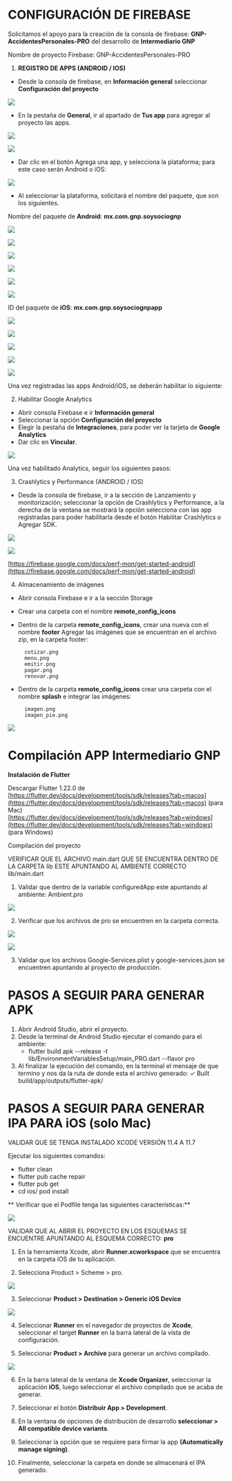 # **CONFIGURACIÓN DE FIREBASE**

Solicitamos el apoyo para la creación de la consola de firebase:
**GNP-AccidentesPersonales-PRO** del desarrollo de **Intermediario GNP**

Nombre de proyecto Firebase:
GNP-AccidentesPersonales-PRO

1. **REGISTRO DE APPS (ANDROID / IOS)**

- Desde la consola de firebase, en **Información general** seleccionar **Configuración del proyecto**

![](cotizador_agente/doc/imagenes/1.png)

- En la pestaña de **General**, ir al apartado de **Tus app** para agregar al proyecto las apps.

![](cotizador_agente/doc/imagenes/2.png)

![](cotizador_agente/doc/imagenes/3.png)

- Dar clic en el botón Agrega una app, y selecciona la plataforma; para este caso serán Android o iOS:

![](cotizador_agente/doc/imagenes/4.png)

- Al seleccionar la plataforma, solicitará el nombre del paquete, que son los siguientes.


Nombre del paquete de **Android**:  **mx.com.gnp.soysociognp**

![](cotizador_agente/doc/imagenes/5.png)

![](cotizador_agente/doc/imagenes/6.png)

![](cotizador_agente/doc/imagenes/7.png)

![](cotizador_agente/doc/imagenes/8.png)

![](cotizador_agente/doc/imagenes/9.png)

![](cotizador_agente/doc/imagenes/10.png)


ID del paquete de  **iOS**: **mx.com.gnp.soysociognpapp**

![](cotizador_agente/doc/imagenes/11.png)

![](cotizador_agente/doc/imagenes/12.png)

![](cotizador_agente/doc/imagenes/13.png)

![](cotizador_agente/doc/imagenes/14.png)

![](cotizador_agente/doc/imagenes/15.png)


Una vez registradas las apps Android/iOS, se deberán habilitar lo siguiente:

2. Habilitar Google Analytics

- Abrir consola Firebase e ir **Información general**
- Seleccionar la opción **Configuración del proyecto**
- Elegir la pestaña de **Integraciones**, para poder ver la tarjeta de **Google Analytics**
- Dar clic en **Vincular**.

![](cotizador_agente/doc/imagenes/16.png)

Una vez habilitado Analytics, seguir los siguientes pasos:

3. Crashlytics y Performance (ANDROID / IOS)

- Desde la consola de firebase, ir a la sección de Lanzamiento y
monitorización; seleccionar la opción de Crashlytics y Performance, a la
derecha de la ventana se mostrará la opción selecciona con las app
registradas para poder habilitarla desde el botón Habilitar Crashlytics
o Agregar SDK.

![](cotizador_agente/doc/imagenes/17.png)

![](cotizador_agente/doc/imagenes/18.png)


[https://firebase.google.com/docs/perf-mon/get-started-android](https://firebase.google.com/docs/perf-mon/get-started-android)

4. Almacenamiento de imágenes

- Abrir consola Firebase e ir a la sección Storage
- Crear una carpeta con el nombre **remote_config_icons**
- Dentro de la carpeta **remote_config_icons**, crear una nueva con el nombre **footer** Agregar las imágenes que se encuentran en el archivo zip, en la carpeta footer:


        cotizar.png  
        menu.png  
        emitir.png  
        pagar.png  
        renovar.png

- Dentro de la carpeta **remote_config_icons** crear una carpeta con el nombre **splash** e integrar las imágenes:

        imagen.png  
        imagen_pie.png

![](cotizador_agente/doc/imagenes/19.png)



# **Compilación APP Intermediario GNP**

**Instalación de Flutter**

Descargar Flutter 1.22.0 de  
[https://flutter.dev/docs/development/tools/sdk/releases?tab=macos](https://flutter.dev/docs/development/tools/sdk/releases?tab=macos) (para Mac)  
[https://flutter.dev/docs/development/tools/sdk/releases?tab=windows](https://flutter.dev/docs/development/tools/sdk/releases?tab=windows) (para Windows)

Compilación del proyecto [](url)

VERIFICAR QUE EL ARCHIVO main.dart QUE SE ENCUENTRA DENTRO DE LA CARPETA lib ESTE APUNTANDO AL AMBIENTE CORRECTO  
lib/main.dart
1. Validar que dentro de la variable configuredApp este apuntando al ambiente: Ambient.pro

![](cotizador_agente/doc/imagenes/mainpro.png)

2. Verificar que los archivos de pro se encuentren en la carpeta
   correcta.

![](cotizador_agente/doc/imagenes/google-services.png)

![](cotizador_agente/doc/imagenes/GoogleService-Info.png)

3. Validar que los archivos Google-Services.plist y google-services.json
   se encuentren apuntando al proyecto de producción.

# PASOS A SEGUIR PARA GENERAR APK

1.  Abrir Android Studio, abrir el proyecto.
2.  Desde la terminal de Android Studio ejecutar el comando para el ambiente:
    -  flutter build apk --release -t lib/EnvironmentVariablesSetup/main_PRO.dart --flavor pro
3. Al finalizar la ejecución del comando, en la terminal el mensaje de que termino y nos da la ruta de donde esta el archivo generado:
    ✓ Built build/app/outputs/flutter-apk/


# PASOS A SEGUIR PARA GENERAR IPA PARA iOS (solo Mac)

VALIDAR QUE SE TENGA INSTALADO XCODE VERSIÓN 11.4 A 11.7

Ejecutar los siguientes comandos:
- flutter clean
- flutter pub cache repair
- flutter pub get
- cd ios/ pod install

** Verificar que el Podfile tenga las siguientes características:**

![](cotizador_agente/doc/imagenes/podfile.png)


 VALIDAR QUE AL ABRIR EL PROYECTO EN LOS ESQUEMAS SE ENCUENTRE APUNTANDO AL ESQUEMA CORRECTO: **pro**

1.  En la herramienta Xcode, abrir **Runner.xcworkspace** que se encuentra en la carpeta iOS de tu aplicación.

2. Selecciona Product > Scheme > pro.

![](cotizador_agente/doc/imagenes/scheme.png)

3.  Seleccionar **Product > Destination > Generic iOS Device**

![](cotizador_agente/doc/imagenes/destination.png)

4.  Seleccionar **Runner** en el navegador de proyectos de **Xcode**, seleccionar el target **Runner** en la barra lateral de la vista de configuración.

5.  Seleccionar **Product > Archive** para generar un archivo compilado.

![](cotizador_agente/doc/imagenes/archive.png)

6.  En la barra lateral de la ventana de **Xcode Organizer**, seleccionar la aplicación **iOS**, luego seleccionar el archivo compilado que se acaba de generar.

7.  Seleccionar el botón **Distribuir App > Development**.

8.  En la ventana de opciones de distribución de desarrollo **seleccionar > All compatible device variants**.

9.  Seleccionar la opción que se requiere para firmar la app **(Automatically manage signing)**.

10.  Finalmente, seleccionar la carpeta en donde se almacenará el IPA generado.

